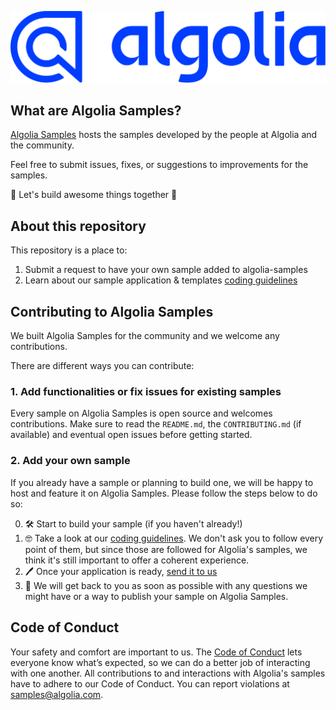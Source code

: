 <p align="center">
  <img alt="Algolia Samples - Open source samples by Algolia & the Community" src="static/algolia-logo.svg" />
</p>

## What are Algolia Samples?

[Algolia Samples](https://github.com/algolia-samples) hosts the samples developed by the people at Algolia and the community.

Feel free to submit issues, fixes, or suggestions to improvements for the samples.

🚀 Let's build awesome things together 🚀

## About this repository

This repository is a place to:

1. Submit a request to have your own sample added to algolia-samples
2. Learn about our sample application & templates [coding guidelines](guidelines)

## Contributing to Algolia Samples

We built Algolia Samples for the community and we welcome any contributions.

There are different ways you can contribute:

### 1. Add functionalities or fix issues for existing samples

Every sample on Algolia Samples is open source and welcomes contributions.
Make sure to read the `README.md`, the `CONTRIBUTING.md` (if available) and eventual open issues before getting started.

### 2. Add your own sample

If you already have a sample or planning to build one, we will be happy to host and feature it on Algolia Samples.
Please follow the steps below to do so:

0. 🛠️ Start to build your sample (if you haven't already!)
1. 🤓 Take a look at our [coding guidelines](guidelines). We don't ask you to follow every point of them, but since those are followed for Algolia's samples, we think it's still important to offer a coherent experience.
2. 🖊️ Once your application is ready, [send it to us](https://www.algolia.com/developers/code-exchange/contribute/)
3. 💙 We will get back to you as soon as possible with any questions we might have or a way to publish your sample on Algolia Samples.

## Code of Conduct

Your safety and comfort are important to us. The [Code of Conduct](https://github.com/algolia-samples/.github/blob/master/CODE_OF_CONDUCT.md) lets everyone know what’s expected, so we can do a better job of interacting with one another. All contributions to and interactions with Algolia's samples have to adhere to our Code of Conduct. You can report violations at <a href="mailto:samples@algolia.com?subject=Code of Conduct Violation">samples@algolia.com</a>.
